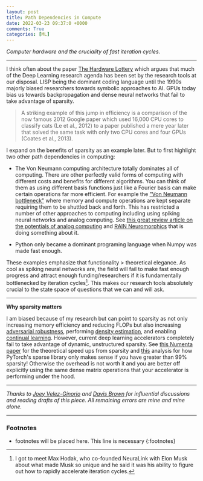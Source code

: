 ```yaml
---
layout: post
title: Path Dependencies in Compute
date: 2022-03-23 09:37:0 +0000
comments: True
categories: [ML]
---
```


*Computer hardware and the cruciality of fast iteration cycles.*

---

I think often about the paper [The Hardware Lottery](https://arxiv.org/abs/2009.06489) which argues that much of the Deep Learning research agenda has been set by the research tools at our disposal. LISP being the dominant coding language until the 1990s majorly biased researchers towards symbolic approaches to AI. GPUs today bias us towards backpropagation and dense neural networks that fail to take advantage of sparsity.

> A striking example of this jump in efficiency
is a comparison of the now famous 2012
Google paper which used 16,000 CPU cores
to classify cats (Le et al., 2012) to a paper
published a mere year later that solved the
same task with only two CPU cores and four
GPUs (Coates et al., 2013).

I expand on the benefits of sparsity as an example later. But to first highlight two other path dependencies in computing:
* The Von Neumann computing architecture totally dominates all of computing. There are other perfectly valid forms of computing with different costs and benefits for different algorithms. You can think of them as using different basis functions just like a Fourier basis can make certain operations far more efficient. For example the ["Von Neumann bottleneck"](https://arxiv.org/pdf/2006.01981.pdf) where memory and compute operations are kept separate requiring them to be shuttled back and forth. This has restricted a number of other approaches to computing including using spiking neural networks and analog computing. See [this great review article on the potentials of analog computing](https://arxiv.org/abs/2106.05268) and [RAIN Neuromorphics](https://rain.ai/) that is doing something about it.

* Python only became a dominant programing language when Numpy was made fast enough.

These examples emphasize that functionality > theoretical elegance. As cool as spiking neural networks are, the field will fail to make fast enough progress and attract enough funding/researchers if it is fundamentally bottlenecked by iteration cycles[^Musk]. This makes our research tools absolutely crucial to the state space of questions that we can and will ask.

---

**Why sparsity matters**

I am biased because of my research but can point to sparsity as not only increasing memory efficiency and reducing FLOPs but also increasing [adversarial robustness](https://jov.arvojournals.org/article.aspx?articleid=2772000), performing [density estimation](https://proceedings.neurips.cc/paper/2018/hash/ee14c41e92ec5c97b54cf9b74e25bd99-Abstract.html), and enabling [continual learning](https://arxiv.org/pdf/2107.07617.pdf). However, current deep learning accelerators completely fail to take advantage of dynamic, unstructured sparsity. See [this Numenta paper](https://numenta.com/assets/pdf/research-publications/papers/Sparsity-Enables-100x-Performance-Acceleration-Deep-Learning-Networks.pdf) for the theoretical speed ups from sparsity and [this](https://towardsdatascience.com/sparse-matrices-in-pytorch-part-2-gpus-fd9cc0725b71) analysis for how PyTorch's sparse library only makes sense if you have greater than 99% sparsity! Otherwise the overhead is not worth it and you are better off explicitly using the same dense matrix operations that your accelerator is performing under the hood.

---

*Thanks to [Joey Velez-Ginorio](https://twitter.com/joeyginorio) and [Davis Brown](https://twitter.com/davisbrownr) for influential discussions and reading drafts of this piece. All remaining errors are mine and mine alone.*

---

### Footnotes
* footnotes will be placed here. This line is necessary
{:footnotes}

[^Musk]: I got to meet Max Hodak, who co-founded NeuraLink with Elon Musk about what made Musk so unique and he said it was his ability to figure out how to rapidly accelerate iteration cycles.
